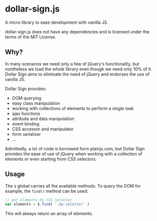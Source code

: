 # dollar-sign.js

A micro library to ease development with vanilla JS.

dollar-sign.js does not have any dependencies and is licensed under the terms of the MIT License.

## Why?

In many scenarios we need only a few of jQuery's functionality, but nontheless we load the whole library even though we need only 10% of it. Dollar Sign aims to eliminate the need of jQuery and endorses the use of vanilla JS.

Dollar Sign provides:
- DOM querying
- easy class manipulation
- working with collections of elements to perform a single task
- ajax functions
- attribute and data manipulation
- event binding
- CSS accessor and manipulator
- form serializer
- ...

Admittedly, a lot of code is borrowed form plainjs.com, but Dollar Sign provides the ease of use of jQuery when working with a collection of elements or even starting from CSS selectors.

## Usage

The `$` global carries all the available methods. To query the DOM for example, the `find()` method can be used:

```js
// get elements by CSS selector
var elements = $.find( '.my-selector' )
```

This will always return an array of elements.